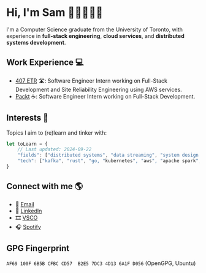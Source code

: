 # Hi, I'm Sam 👋🏼👨🏻‍💻
I'm a Computer Science graduate from the University of Toronto, with experience in **full-stack engineering**, **cloud services**, and **distributed systems development**.

## Work Experience :computer:
- [407 ETR](https://www.407etr.com/en/index.html) 🛣️: Software Engineer Intern working on Full-Stack Development and Site Reliability Engineering using AWS services.
- [Packt](https://www.packt.com/) ☕: Software Engineer Intern working on Full-Stack Development.

## Interests 🌱
Topics I aim to (re)learn and tinker with:

```javascript
let toLearn = {
	// Last updated: 2024-09-22
	"fields": ["distributed systems", "data streaming", "system design and scalability", "parallel programming"],
	"tech": ["kafka", "rust", "go, "kubernetes", "aws", "apache spark", "apache airflow"]
}
```

## Connect with me :earth_americas:
- 📧 [Email](mailto:hello@shui.dev)
- 💼 [LinkedIn](https://www.linkedin.com/in/chinghui/)
- 🎞️ [VSCO](https://vsco.co/monomedio/gallery)
- 🎧 [Spotify](https://open.spotify.com/user/1279200303?si=1a20bb3d90154833)


## GPG Fingerprint

```AF69 100F 6B5B CFBC CD57  B2E5 7DC3 4D13 6A1F D056``` (OpenGPG, Ubuntu)
